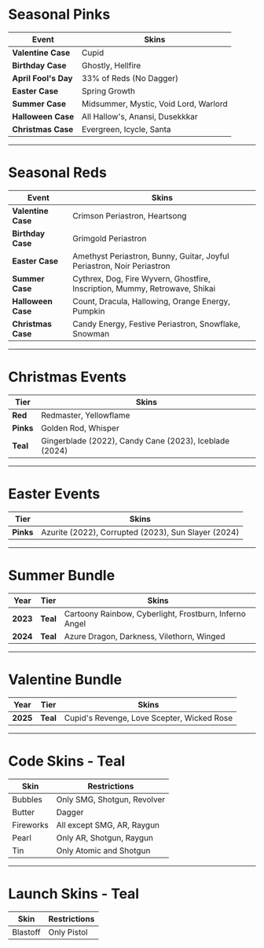 # Seasonal Pinks

| Event              | Skins                          |
|-------------------|------------------------------|
| **Valentine Case** | Cupid                         |
| **Birthday Case**  | Ghostly, Hellfire             |
| **April Fool's Day** | 33% of Reds (No Dagger)    |
| **Easter Case**   | Spring Growth                 |
| **Summer Case**   | Midsummer, Mystic, Void Lord, Warlord |
| **Halloween Case** | All Hallow's, Anansi, Dusekkkar |
| **Christmas Case** | Evergreen, Icycle, Santa     |

---

# Seasonal Reds

| Event            | Skins                                      |
|-----------------|------------------------------------------|
| **Valentine Case** | Crimson Periastron, Heartsong          |
| **Birthday Case**  | Grimgold Periastron                    |
| **Easter Case**    | Amethyst Periastron, Bunny, Guitar, Joyful Periastron, Noir Periastron |
| **Summer Case**    | Cythrex, Dog, Fire Wyvern, Ghostfire, Inscription, Mummy, Retrowave, Shikai |
| **Halloween Case** | Count, Dracula, Hallowing, Orange Energy, Pumpkin |
| **Christmas Case** | Candy Energy, Festive Periastron, Snowflake, Snowman |

---

# Christmas Events

| Tier  | Skins                                     |
|-------|------------------------------------------|
| **Red**  | Redmaster, Yellowflame                 |
| **Pinks** | Golden Rod, Whisper                   |
| **Teal**  | Gingerblade (2022), Candy Cane (2023), Iceblade (2024) |

---

# Easter Events

| Tier  | Skins                                  |
|-------|--------------------------------------|
| **Pinks** | Azurite (2022), Corrupted (2023), Sun Slayer (2024) |

---

# Summer Bundle

| Year  | Tier  | Skins                                      |
|-------|------|------------------------------------------|
| **2023** | **Teal** | Cartoony Rainbow, Cyberlight, Frostburn, Inferno Angel |
| **2024** | **Teal** | Azure Dragon, Darkness, Vilethorn, Winged |

---

# Valentine Bundle

| Year  | Tier  | Skins                                    |
|-------|------|----------------------------------------|
| **2025** | **Teal** | Cupid's Revenge, Love Scepter, Wicked Rose |

---

# Code Skins - Teal

| Skin       | Restrictions                                |
|-----------|------------------------------------------|
| Bubbles   | Only SMG, Shotgun, Revolver              |
| Butter    | Dagger                                    |
| Fireworks | All except SMG, AR, Raygun               |
| Pearl     | Only AR, Shotgun, Raygun                 |
| Tin       | Only Atomic and Shotgun                  |

---

# Launch Skins - Teal

| Skin     | Restrictions        |
|---------|--------------------|
| Blastoff | Only Pistol        |
